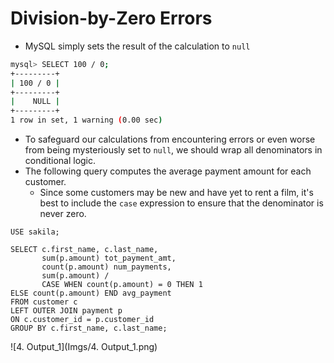 # Division-by-Zero Errors

- MySQL simply sets the result of the calculation to `null`

```bash
mysql> SELECT 100 / 0;
+---------+
| 100 / 0 |
+---------+
|    NULL |
+---------+
1 row in set, 1 warning (0.00 sec)
```

- To safeguard our calculations from encountering errors or even worse from being mysteriously set to `null`, we should wrap all denominators in conditional logic.
- The following query computes the average payment amount for each customer.
  - Since some customers may be new and have yet to rent a film, it's best to include the `case` expression to ensure that the denominator is never zero.

```mysql
USE sakila;

SELECT c.first_name, c.last_name,
       sum(p.amount) tot_payment_amt,
       count(p.amount) num_payments,
       sum(p.amount) /
       CASE WHEN count(p.amount) = 0 THEN 1
ELSE count(p.amount) END avg_payment
FROM customer c
LEFT OUTER JOIN payment p
ON c.customer_id = p.customer_id
GROUP BY c.first_name, c.last_name;
```

![4. Output_1](Imgs/4. Output_1.png)